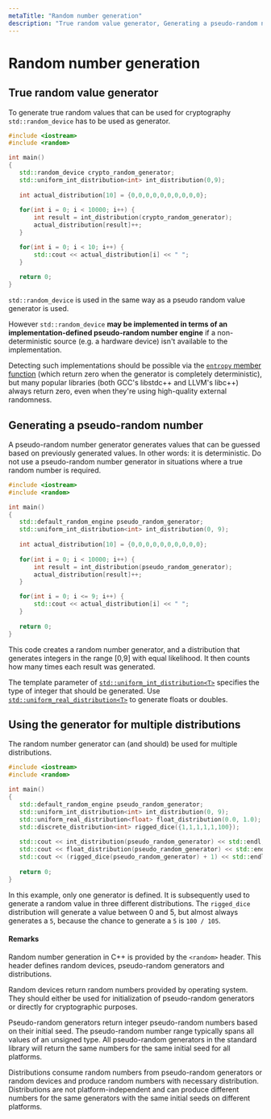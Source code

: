 ```yaml
---
metaTitle: "Random number generation"
description: "True random value generator, Generating a pseudo-random number, Using the generator for multiple distributions"
---
```


# Random number generation



## True random value generator


To generate true random values that can be used for cryptography `std::random_device` has to be used as generator.

```cpp
#include <iostream>
#include <random>

int main()
{
   std::random_device crypto_random_generator;
   std::uniform_int_distribution<int> int_distribution(0,9);
   
   int actual_distribution[10] = {0,0,0,0,0,0,0,0,0,0};
   
   for(int i = 0; i < 10000; i++) {
       int result = int_distribution(crypto_random_generator);
       actual_distribution[result]++;
   }

   for(int i = 0; i < 10; i++) {
       std::cout << actual_distribution[i] << " ";
   }
   
   return 0;
}

```

`std::random_device` is used in the same way as a pseudo random value generator is used.

However `std::random_device` **may be implemented in terms of an implementation-defined pseudo-random number engine** if a non-deterministic source (e.g. a hardware device) isn't available to the implementation.

Detecting such implementations should be possible via the [`entropy` member function](http://en.cppreference.com/w/cpp/numeric/random/random_device/entropy) (which return zero when the generator is completely deterministic), but many popular libraries (both GCC's libstdc++ and LLVM's libc++) always return zero, even when they're using high-quality external randomness.



## Generating a pseudo-random number


A pseudo-random number generator generates values that can be guessed based on previously generated values. In other words: it is deterministic. Do not use a pseudo-random number generator in situations where a true random number is required.

```cpp
#include <iostream>
#include <random>

int main()
{
   std::default_random_engine pseudo_random_generator;
   std::uniform_int_distribution<int> int_distribution(0, 9);
   
   int actual_distribution[10] = {0,0,0,0,0,0,0,0,0,0};
   
   for(int i = 0; i < 10000; i++) {
       int result = int_distribution(pseudo_random_generator);
       actual_distribution[result]++;
   }

   for(int i = 0; i <= 9; i++) {
       std::cout << actual_distribution[i] << " ";
   }
   
   return 0;
}

```

This code creates a random number generator, and a distribution that generates integers in the range [0,9] with equal likelihood. It then counts how many times each result was generated.

The template parameter of [`std::uniform_int_distribution<T>`](http://en.cppreference.com/w/cpp/numeric/random/uniform_int_distribution) specifies the type of integer that should be generated. Use [`std::uniform_real_distribution<T>`](http://en.cppreference.com/w/cpp/numeric/random/uniform_real_distribution) to generate floats or doubles.



## Using the generator for multiple distributions


The random number generator can (and should) be used for multiple distributions.

```cpp
#include <iostream>
#include <random>

int main()
{
   std::default_random_engine pseudo_random_generator;
   std::uniform_int_distribution<int> int_distribution(0, 9);
   std::uniform_real_distribution<float> float_distribution(0.0, 1.0);
   std::discrete_distribution<int> rigged_dice({1,1,1,1,1,100});
   
   std::cout << int_distribution(pseudo_random_generator) << std::endl;
   std::cout << float_distribution(pseudo_random_generator) << std::endl;
   std::cout << (rigged_dice(pseudo_random_generator) + 1) << std::endl;
   
   return 0;
}

```

In this example, only one generator is defined. It is subsequently used to generate a random value in three different distributions. The `rigged_dice` distribution will generate a value between 0 and 5, but almost always generates a `5`, because the chance to generate a `5` is `100 / 105`.



#### Remarks


Random number generation in C++ is provided by the `<random>` header. This header defines random devices, pseudo-random generators and distributions.

Random devices return random numbers provided by operating system. They should either be used for initialization of pseudo-random generators or directly for cryptographic purposes.

Pseudo-random generators return integer pseudo-random numbers based on their initial seed. The pseudo-random number range typically spans all values of an unsigned type. All pseudo-random generators in the standard library will return the same numbers for the same initial seed for all platforms.

Distributions consume random numbers from pseudo-random generators or random devices and produce random numbers with necessary distribution. Distributions are not platform-independent and can produce different numbers for the same generators with the same initial seeds on different platforms.

